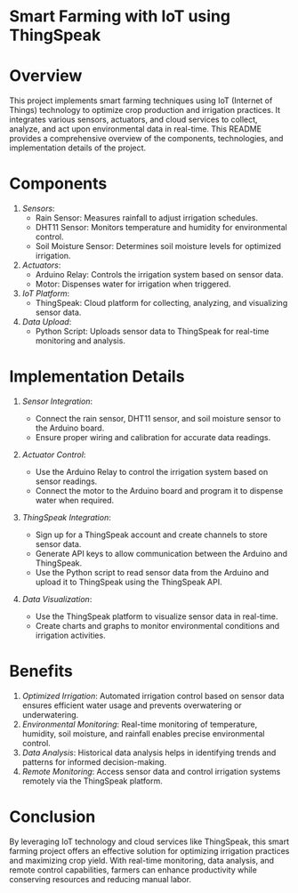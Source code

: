 # Smart Farming with IoT using ThingSpeak

# Overview
This project implements smart farming techniques using IoT (Internet of Things) technology to optimize crop production and irrigation practices. It integrates various sensors, actuators, and cloud services to collect, analyze, and act upon environmental data in real-time. This README provides a comprehensive overview of the components, technologies, and implementation details of the project.

# Components
1. *Sensors*:
   - Rain Sensor: Measures rainfall to adjust irrigation schedules.
   - DHT11 Sensor: Monitors temperature and humidity for environmental control.
   - Soil Moisture Sensor: Determines soil moisture levels for optimized irrigation.
2. *Actuators*:
   - Arduino Relay: Controls the irrigation system based on sensor data.
   - Motor: Dispenses water for irrigation when triggered.
3. *IoT Platform*:
   - ThingSpeak: Cloud platform for collecting, analyzing, and visualizing sensor data.
4. *Data Upload*:
   - Python Script: Uploads sensor data to ThingSpeak for real-time monitoring and analysis.

# Implementation Details
1. *Sensor Integration*:
   - Connect the rain sensor, DHT11 sensor, and soil moisture sensor to the Arduino board.
   - Ensure proper wiring and calibration for accurate data readings.

2. *Actuator Control*:
   - Use the Arduino Relay to control the irrigation system based on sensor readings.
   - Connect the motor to the Arduino board and program it to dispense water when required.

3. *ThingSpeak Integration*:
   - Sign up for a ThingSpeak account and create channels to store sensor data.
   - Generate API keys to allow communication between the Arduino and ThingSpeak.
   - Use the Python script to read sensor data from the Arduino and upload it to ThingSpeak using the ThingSpeak API.

4. *Data Visualization*:
   - Use the ThingSpeak platform to visualize sensor data in real-time.
   - Create charts and graphs to monitor environmental conditions and irrigation activities.

# Benefits
1. *Optimized Irrigation*: Automated irrigation control based on sensor data ensures efficient water usage and prevents overwatering or underwatering.
2. *Environmental Monitoring*: Real-time monitoring of temperature, humidity, soil moisture, and rainfall enables precise environmental control.
3. *Data Analysis*: Historical data analysis helps in identifying trends and patterns for informed decision-making.
4. *Remote Monitoring*: Access sensor data and control irrigation systems remotely via the ThingSpeak platform.

# Conclusion
By leveraging IoT technology and cloud services like ThingSpeak, this smart farming project offers an effective solution for optimizing irrigation practices and maximizing crop yield. With real-time monitoring, data analysis, and remote control capabilities, farmers can enhance productivity while conserving resources and reducing manual labor.
